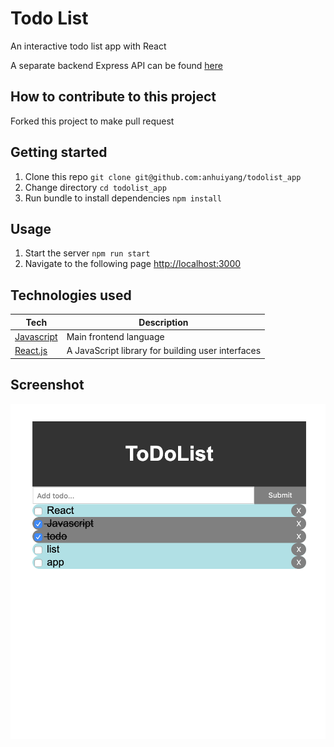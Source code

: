 # Todo List 

An interactive todo list app with React 

A separate backend Express API can be found [here](https://github.com/anhuiyang/todolist_api)

## How to contribute to this project

Forked this project to make pull request

## Getting started

1. Clone this repo `git clone git@github.com:anhuiyang/todolist_app`
2. Change directory `cd todolist_app`
3. Run bundle to install dependencies `npm install`

## Usage

1. Start the server `npm run start`
2. Navigate to the following page [http://localhost:3000](http://localhost:1234)

## Technologies used

Tech | Description
------------- | -------------
[Javascript](https://www.javascript.com) | Main frontend language
[React.js](https://reactjs.org) | A JavaScript library for building user interfaces

## Screenshot
![index](https://github.com/anhuiyang/todolist_app/blob/master/img/Screenshot%202019-05-03%20at%205.21.12%20pm.png?raw=true)



